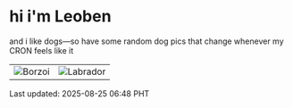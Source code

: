 # hi i'm Leoben

and i like dogs—so have some random dog pics that change whenever my CRON feels like it

|  |  |
|--------|----------|
| ![Borzoi](https://random-dog-vercel.vercel.app/api/random-borzoi?v=1756075723) | ![Labrador](https://random-dog-vercel.vercel.app/api/random-labrador?v=1756075723) |

Last updated: 2025-08-25 06:48 PHT
